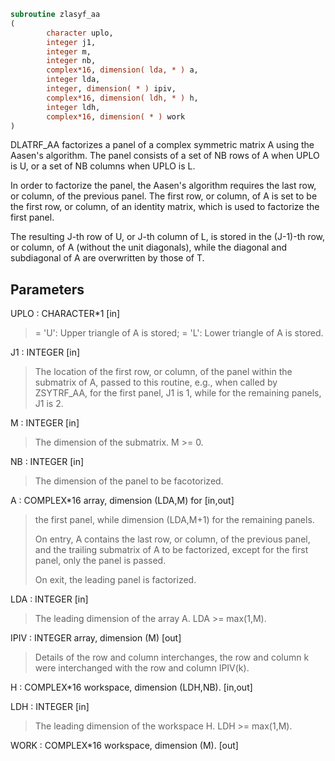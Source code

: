 ```fortran
subroutine zlasyf_aa
(
        character uplo,
        integer j1,
        integer m,
        integer nb,
        complex*16, dimension( lda, * ) a,
        integer lda,
        integer, dimension( * ) ipiv,
        complex*16, dimension( ldh, * ) h,
        integer ldh,
        complex*16, dimension( * ) work
)
```

DLATRF_AA factorizes a panel of a complex symmetric matrix A using
the Aasen's algorithm. The panel consists of a set of NB rows of A
when UPLO is U, or a set of NB columns when UPLO is L.

In order to factorize the panel, the Aasen's algorithm requires the
last row, or column, of the previous panel. The first row, or column,
of A is set to be the first row, or column, of an identity matrix,
which is used to factorize the first panel.

The resulting J-th row of U, or J-th column of L, is stored in the
(J-1)-th row, or column, of A (without the unit diagonals), while
the diagonal and subdiagonal of A are overwritten by those of T.

## Parameters
UPLO : CHARACTER*1 [in]
> = 'U':  Upper triangle of A is stored;
> = 'L':  Lower triangle of A is stored.

J1 : INTEGER [in]
> The location of the first row, or column, of the panel
> within the submatrix of A, passed to this routine, e.g.,
> when called by ZSYTRF_AA, for the first panel, J1 is 1,
> while for the remaining panels, J1 is 2.

M : INTEGER [in]
> The dimension of the submatrix. M >= 0.

NB : INTEGER [in]
> The dimension of the panel to be facotorized.

A : COMPLEX*16 array, dimension (LDA,M) for [in,out]
> the first panel, while dimension (LDA,M+1) for the
> remaining panels.
> 
> On entry, A contains the last row, or column, of
> the previous panel, and the trailing submatrix of A
> to be factorized, except for the first panel, only
> the panel is passed.
> 
> On exit, the leading panel is factorized.

LDA : INTEGER [in]
> The leading dimension of the array A.  LDA >= max(1,M).

IPIV : INTEGER array, dimension (M) [out]
> Details of the row and column interchanges,
> the row and column k were interchanged with the row and
> column IPIV(k).

H : COMPLEX*16 workspace, dimension (LDH,NB). [in,out]

LDH : INTEGER [in]
> The leading dimension of the workspace H. LDH >= max(1,M).

WORK : COMPLEX*16 workspace, dimension (M). [out]

